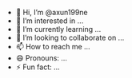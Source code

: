 - 👋 Hi, I’m @axun199ne
- 👀 I’m interested in ...
- 🌱 I’m currently learning ...
- 💞️ I’m looking to collaborate on ...
- 📫 How to reach me ...
- 😄 Pronouns: ...
- ⚡ Fun fact: ...

<!---
axun199ne/axun199ne is a ✨ special ✨ repository because its `README.md` (this file) appears on your GitHub profile.
You can click the Preview link to take a look at your changes.
--->
